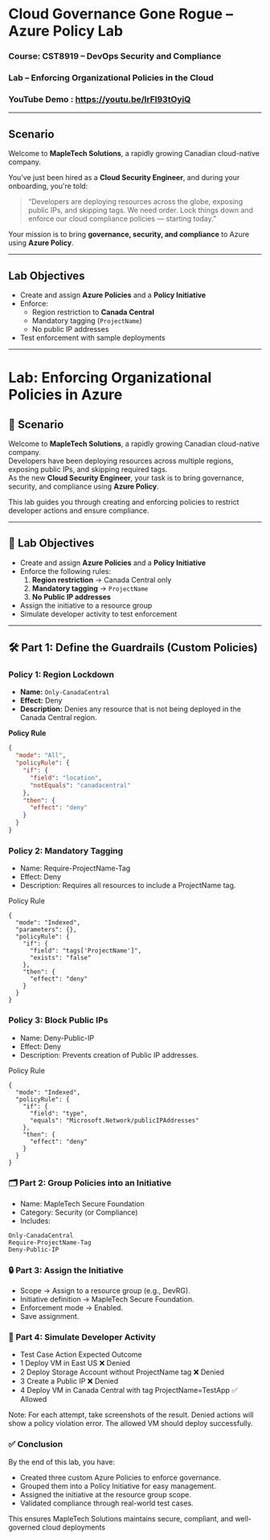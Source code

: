 # Cloud Governance Gone Rogue – Azure Policy Lab

### Course: CST8919 – DevOps Security and Compliance  
### Lab – Enforcing Organizational Policies in the Cloud  

### YouTube Demo : https://youtu.be/lrFl93tOyiQ 
---

## Scenario

Welcome to **MapleTech Solutions**, a rapidly growing Canadian cloud-native company.

You’ve just been hired as a **Cloud Security Engineer**, and during your onboarding, you're told:

> “Developers are deploying resources across the globe, exposing public IPs, and skipping tags. We need order. Lock things down and enforce our cloud compliance policies — starting today.”

Your mission is to bring **governance, security, and compliance** to Azure using **Azure Policy**.

---

## Lab Objectives

- Create and assign **Azure Policies** and a **Policy Initiative**
- Enforce:
  - Region restriction to **Canada Central**
  - Mandatory tagging (`ProjectName`)
  - No public IP addresses
- Test enforcement with sample deployments
---

# Lab: Enforcing Organizational Policies in Azure

## 📌 Scenario
Welcome to **MapleTech Solutions**, a rapidly growing Canadian cloud-native company.  
Developers have been deploying resources across multiple regions, exposing public IPs, and skipping required tags.  
As the new **Cloud Security Engineer**, your task is to bring governance, security, and compliance using **Azure Policy**.

This lab guides you through creating and enforcing policies to restrict developer actions and ensure compliance.

---

## 🎯 Lab Objectives
- Create and assign **Azure Policies** and a **Policy Initiative**
- Enforce the following rules:
  1. **Region restriction** → Canada Central only
  2. **Mandatory tagging** → `ProjectName`
  3. **No Public IP addresses**
- Assign the initiative to a resource group
- Simulate developer activity to test enforcement

---

## 🛠️ Part 1: Define the Guardrails (Custom Policies)

### Policy 1: Region Lockdown
- **Name:** `Only-CanadaCentral`  
- **Effect:** Deny  
- **Description:** Denies any resource that is not being deployed in the Canada Central region.  

**Policy Rule**

```json
{
  "mode": "All",
  "policyRule": {
    "if": {
      "field": "location",
      "notEquals": "canadacentral"
    },
    "then": {
      "effect": "deny"
    }
  }
}
```

### Policy 2: Mandatory Tagging

- Name: Require-ProjectName-Tag
- Effect: Deny
- Description: Requires all resources to include a ProjectName tag.

Policy Rule
```
{
  "mode": "Indexed",
  "parameters": {},
  "policyRule": {
    "if": {
      "field": "tags['ProjectName']",
      "exists": "false"
    },
    "then": {
      "effect": "deny"
    }
  }
}
```

### Policy 3: Block Public IPs

- Name: Deny-Public-IP
- Effect: Deny
- Description: Prevents creation of Public IP addresses.
  
Policy Rule
```
{
  "mode": "Indexed",
  "policyRule": {
    "if": {
      "field": "type",
      "equals": "Microsoft.Network/publicIPAddresses"
    },
    "then": {
      "effect": "deny"
    }
  }
}
```

### 🗂️ Part 2: Group Policies into an Initiative

- Name: MapleTech Secure Foundation
- Category: Security (or Compliance)
- Includes:
```
Only-CanadaCentral
Require-ProjectName-Tag
Deny-Public-IP
```

### 🔒 Part 3: Assign the Initiative

- Scope → Assign to a resource group (e.g., DevRG).
- Initiative definition → MapleTech Secure Foundation.
- Enforcement mode → Enabled.
- Save assignment.
  
### 🧪 Part 4: Simulate Developer Activity

- Test Case	Action	Expected Outcome
- 1	Deploy VM in East US	❌ Denied
- 2	Deploy Storage Account without ProjectName tag	❌ Denied
- 3	Create a Public IP	❌ Denied
- 4	Deploy VM in Canada Central with tag ProjectName=TestApp	✅ Allowed
  
Note: For each attempt, take screenshots of the result.
Denied actions will show a policy violation error.
The allowed VM should deploy successfully.

### ✅ Conclusion

By the end of this lab, you have:
- Created three custom Azure Policies to enforce governance.
- Grouped them into a Policy Initiative for easy management.
- Assigned the initiative at the resource group scope.
- Validated compliance through real-world test cases.
  
This ensures MapleTech Solutions maintains secure, compliant, and well-governed cloud deployments
